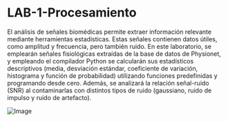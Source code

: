 # LAB-1-Procesamiento
El análisis de señales biomédicas permite extraer información relevante mediante herramientas estadísticas. Estas señales contienen datos útiles, como amplitud y frecuencia, pero también ruido. En este laboratorio, se emplearán señales fisiológicas extraídas de la base de datos de Physionet, y empleando el compilador Python se calcularán sus estadísticos descriptivos (media, desviación estándar, coeficiente de variación, histograma y función de probabilidad) utilizando funciones predefinidas y programando desde cero. Además, se analizará la relación señal-ruido (SNR) al contaminarlas con distintos tipos de ruido (gaussiano, ruido de impulso y ruido de artefacto).

![Image](https://github.com/user-attachments/assets/3b2f9c28-a61e-4b8a-b396-c2bbef6cad50)
